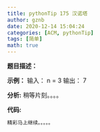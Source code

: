 ```yaml
---
title: pythonTip 175 汉诺塔
author: gznb
date: 2020-12-14 15:04:24
categories: [ACM, pythonTip]
tags: [简单]
math: true
---
```


**题目描述：**


**示例：**
输入：
n = 3
输出：
7


**分析:**
稍等片刻。。。。

**代码:**
```python
精彩马上继续。。。。。
```
